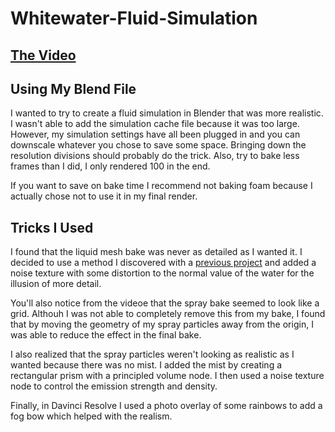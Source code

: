 # Whitewater-Fluid-Simulation

## [The Video](https://youtu.be/OjmiXOzDObo)

## Using My Blend File

I wanted to try to create a fluid simulation in Blender that was more realistic. I wasn't able to add the simulation cache file because it was too large. However, my simulation settings have all been plugged in and you can downscale whatever you chose to save some space. Bringing down the resolution divisions should probably do the trick. Also, try to bake less frames than I did, I only rendered 100 in the end.

If you want to save on bake time I recommend not baking foam because I actually chose not to use it in my final render.

## Tricks I Used 

I found that the liquid mesh bake was never as detailed as I wanted it. I decided to use a method I discovered with a [previous project](https://youtu.be/3oI_8MdwKiY) and added a noise texture with some distortion to the normal value of the water for the illusion of more detail. 

You'll also notice from the videoe that the spray bake seemed to look like a grid. Althouh I was not able to completely remove this from my bake, I found that by moving the geometry of my spray particles away from the origin, I was able to reduce the effect in the final bake.

I also realized that the spray particles weren't looking as realistic as I wanted because there was no mist. I added the mist by creating a rectangular prism with a principled volume node. I then used a noise texture node to control the emission strength and density.

Finally, in Davinci Resolve I used a photo overlay of some rainbows to add a fog bow which helped with the realism. 
